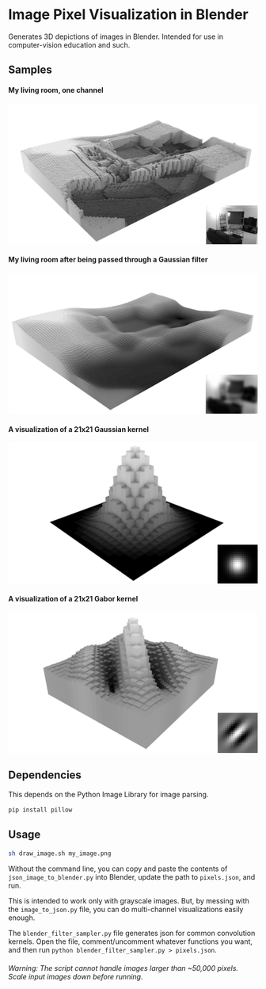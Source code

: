Image Pixel Visualization in Blender
=====================================

Generates 3D depictions of images in Blender. Intended for use in
computer-vision education and such.

Samples
-------

#### My living room, one channel

![](examples/living_room_3d.png)

#### My living room after being passed through a Gaussian filter

![](examples/gauss_room.png)

#### A visualization of a 21x21 Gaussian kernel

![](examples/gauss_kernel.png)

#### A visualization of a 21x21 Gabor kernel

![](examples/gabor_kernel.png)

Dependencies
------------

This depends on the Python Image Library for image parsing.

```bash
pip install pillow
```

Usage
-----

```bash
sh draw_image.sh my_image.png
```

Without the command line, you can copy and paste the contents of
`json_image_to_blender.py` into Blender, update the path to `pixels.json`, and run.

This is intended to work only with grayscale images. But, by messing with the
`image_to_json.py` file, you can do multi-channel visualizations easily enough.

The `blender_filter_sampler.py` file generates json for common convolution
kernels. Open the file, comment/uncomment whatever functions you want, and then
run `python blender_filter_sampler.py > pixels.json`.

###### Warning: The script cannot handle images larger than ~50,000 pixels. Scale input images down before running.
